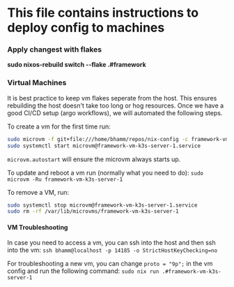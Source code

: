 # This file contains instructions to deploy config to machines

### Apply changest with flakes
**sudo nixos-rebuild switch --flake .#framework**


### Virtual Machines
It is best practice to keep vm flakes seperate from the host. This ensures rebuilding the host doesn't take too long or hog resources. Once we have a good CI/CD setup (argo workflows), we will automated the following steps.

To create a vm for the first time run:
```bash
sudo microvm -f git+file:///home/bhamm/repos/nix-config -c framework-vm-k3s-server-1
sudo systemctl start microvm@framework-vm-k3s-server-1.service
```

`microvm.autostart` will ensure the microvm always starts up.


To update and reboot a vm run (normally what you need to do):
`sudo microvm -Ru framework-vm-k3s-server-1`

To remove a VM, run:
```bash
sudo systemctl stop microvm@framework-vm-k3s-server-1.service
sudo rm -rf /var/lib/microvms/framework-vm-k3s-server-1
```


#### VM Troubleshooting
In case you need to access a vm, you can ssh into the host and then ssh into the vm:
`ssh bhamm@localhost -p 14185 -o StrictHostKeyChecking=no`

For troubleshooting a new vm, you can change `proto = "9p";` in the vm config and run the following command:
`sudo nix run .#framework-vm-k3s-server-1`
